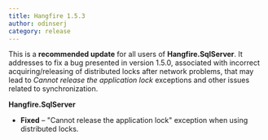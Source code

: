 ```yaml
---
title: Hangfire 1.5.3
author: odinserj
category: release
---
```


This is a **recommended update** for all users of **Hangfire.SqlServer**. It addresses to fix a bug presented in version 1.5.0, associated with incorrect acquiring/releasing of distributed locks after network problems, that may lead to *Cannot release the application lock* exceptions and other issues related to synchronization.

**Hangfire.SqlServer**

* **Fixed** – "Cannot release the application lock" exception when using distributed locks.